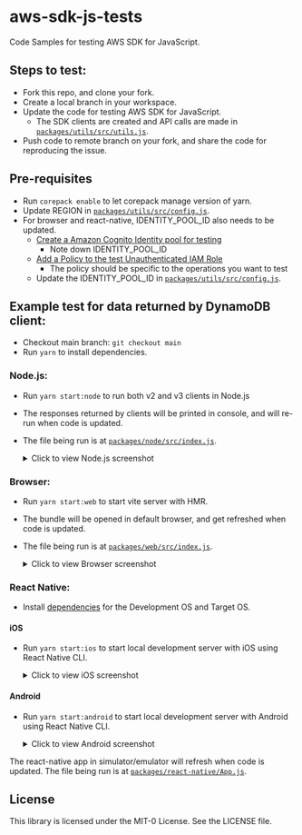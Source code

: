 # aws-sdk-js-tests

Code Samples for testing AWS SDK for JavaScript.

## Steps to test:

- Fork this repo, and clone your fork.
- Create a local branch in your workspace.
- Update the code for testing AWS SDK for JavaScript.
  - The SDK clients are created and API calls are made in [`packages/utils/src/utils.js`](./packages/utils/src/utils.js).
- Push code to remote branch on your fork, and share the code for reproducing the issue.

## Pre-requisites

- Run `corepack enable` to let corepack manage version of yarn.
- Update REGION in [`packages/utils/src/config.js`](./packages/utils/src/config.js).
- For browser and react-native, IDENTITY_POOL_ID also needs to be updated.
  - [Create a Amazon Cognito Identity pool for testing](https://docs.aws.amazon.com/sdk-for-javascript/v2/developer-guide/getting-started-browser.html#getting-started-browser-create-identity-pool)
    - Note down IDENTITY_POOL_ID
  - [Add a Policy to the test Unauthenticated IAM Role](https://docs.aws.amazon.com/sdk-for-javascript/v2/developer-guide/getting-started-browser.html#getting-started-browser-iam-role)
    - The policy should be specific to the operations you want to test
  - Update the IDENTITY_POOL_ID in [`packages/utils/src/config.js`](./packages/utils/src/config.js).

## Example test for data returned by DynamoDB client:

- Checkout main branch: `git checkout main`
- Run `yarn` to install dependencies.

### Node.js:

- Run `yarn start:node` to run both v2 and v3 clients in Node.js
- The responses returned by clients will be printed in console, and will re-run when code is updated.
- The file being run is at [`packages/node/src/index.js`](./packages/node/src/index.js).

  <details><summary>Click to view Node.js screenshot</summary>
  <p>

  ![screenshot-node](./img/screenshot-node.png)

  </p>
  </details>

### Browser:

- Run `yarn start:web` to start vite server with HMR.
- The bundle will be opened in default browser, and get refreshed when code is updated.
- The file being run is at [`packages/web/src/index.js`](./packages/web/src/index.js).

  <details><summary>Click to view Browser screenshot</summary>
  <p>

  ![screenshot-web](./img/screenshot-web.png)

  </p>
  </details>

### React Native:

- Install [dependencies](https://reactnative.dev/docs/set-up-your-environment#installing-dependencies) for the Development OS and Target OS.

#### iOS

- Run `yarn start:ios` to start local development server with iOS using React Native CLI.

  <details><summary>Click to view iOS screenshot</summary>
  <p>

  ![screenshot-ios](./img/screenshot-ios.png)

  </p>
  </details>

#### Android

- Run `yarn start:android` to start local development server with Android using React Native CLI.

  <details><summary>Click to view Android screenshot</summary>
  <p>

  ![screenshot-android](./img/screenshot-android.png)

  </p>
  </details>

The react-native app in simulator/emulator will refresh when code is updated.
The file being run is at [`packages/react-native/App.js`](./packages/react-native/App.js).

## License

This library is licensed under the MIT-0 License. See the LICENSE file.
